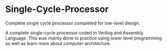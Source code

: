 # Single-Cycle-Processor
Complete single cycle processor completed for low-level design. 

A complete single-cycle processor coded in Verilog and Assembly Language. This was mainly done to practice using lower level programming as well as learn more about computer architecture. 
